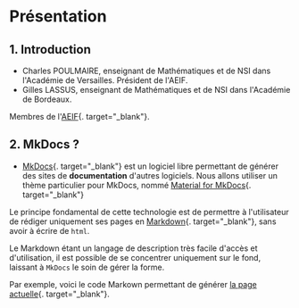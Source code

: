 # Présentation


## 1. Introduction

- Charles POULMAIRE, enseignant de Mathématiques et de NSI dans l'Académie de Versailles. Président de l'AEIF.
- Gilles LASSUS, enseignant de Mathématiques et de NSI dans l'Académie de Bordeaux.

Membres de l'[AEIF](/AEIF/AEIF/){. target="_blank"}.


## 2. MkDocs ?

- [MkDocs](https://www.mkdocs.org/){. target="_blank"} est un logiciel libre permettant de générer des sites de **documentation** d'autres logiciels. Nous allons utiliser un thème particulier pour MkDocs, nommé [Material for MkDocs](https://squidfunk.github.io/mkdocs-material/){. target="_blank"}


Le principe fondamental de cette technologie est de permettre à l'utilisateur de rédiger uniquement ses pages en [Markdown](https://fr.wikipedia.org/wiki/Markdown){. target="_blank"}, sans avoir à écrire de ```html```.

Le Markdown étant un langage de description très facile d'accès et d'utilisation, il est possible de se concentrer uniquement sur le fond, laissant à ```MkDocs``` le soin de gérer la forme.

Par exemple, voici le code Markown permettant de générer [la page actuelle](https://raw.githubusercontent.com/glassus/apmep2022/main/docs/index.md){. target="_blank"}.
